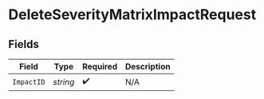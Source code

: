 # DeleteSeverityMatrixImpactRequest


## Fields

| Field              | Type               | Required           | Description        |
| ------------------ | ------------------ | ------------------ | ------------------ |
| `ImpactID`         | *string*           | :heavy_check_mark: | N/A                |